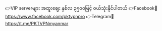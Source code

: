 👉VIP serverများ အထူးဈေး နှစ်လ ၃၅၀၀ဖြင့် ၀ယ်သုံးနိုင်ပါတယ်
👉Facebook💙https://www.facebook.com/pktvpnpro
👉Telegram💙https://t.me/PKTVPNmyanmar
